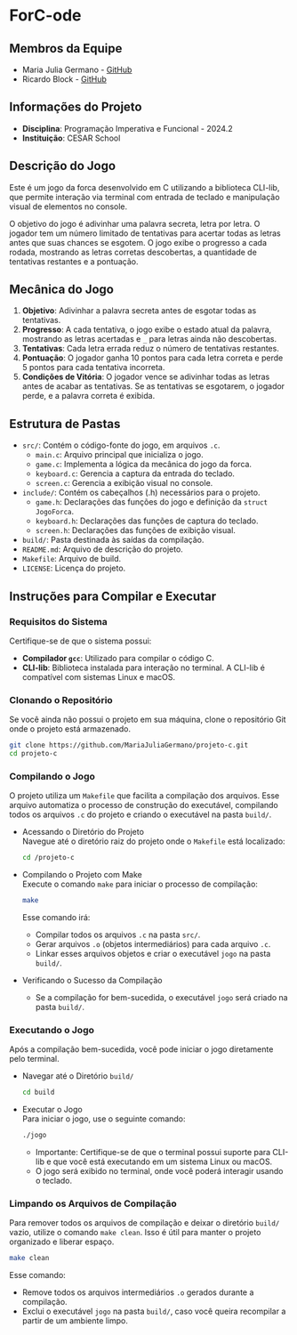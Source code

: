 # ForC-ode 

## Membros da Equipe
- Maria Julia Germano - [GitHub](https://github.com/MariaJuliaGermano)
- Ricardo Block - [GitHub](https://github.com/RicardoBV)

## Informações do Projeto
- **Disciplina**: Programação Imperativa e Funcional - 2024.2
- **Instituição**: CESAR School

## Descrição do Jogo
Este é um jogo da forca desenvolvido em C utilizando a biblioteca CLI-lib, que permite interação via terminal com entrada de teclado e manipulação visual de elementos no console.

O objetivo do jogo é adivinhar uma palavra secreta, letra por letra. O jogador tem um número limitado de tentativas para acertar todas as letras antes que suas chances se esgotem. O jogo exibe o progresso a cada rodada, mostrando as letras corretas descobertas, a quantidade de tentativas restantes e a pontuação.

## Mecânica do Jogo
1. **Objetivo**: Adivinhar a palavra secreta antes de esgotar todas as tentativas.
2. **Progresso**: A cada tentativa, o jogo exibe o estado atual da palavra, mostrando as letras acertadas e `_` para letras ainda não descobertas.
3. **Tentativas**: Cada letra errada reduz o número de tentativas restantes.
4. **Pontuação**: O jogador ganha 10 pontos para cada letra correta e perde 5 pontos para cada tentativa incorreta.
5. **Condições de Vitória**: O jogador vence se adivinhar todas as letras antes de acabar as tentativas. Se as tentativas se esgotarem, o jogador perde, e a palavra correta é exibida.


## Estrutura de Pastas
- `src/`: Contém o código-fonte do jogo, em arquivos `.c`.
  - `main.c`: Arquivo principal que inicializa o jogo.
  - `game.c`: Implementa a lógica da mecânica do jogo da forca.
  - `keyboard.c`: Gerencia a captura da entrada do teclado.
  - `screen.c`: Gerencia a exibição visual no console.
- `include/`: Contém os cabeçalhos (.h) necessários para o projeto.
  - `game.h`: Declarações das funções do jogo e definição da `struct JogoForca`.
  - `keyboard.h`: Declarações das funções de captura do teclado.
  - `screen.h`: Declarações das funções de exibição visual.
- `build/`: Pasta destinada às saídas da compilação.
- `README.md`: Arquivo de descrição do projeto.
- `Makefile`: Arquivo de build.
- `LICENSE`: Licença do projeto.


## Instruções para Compilar e Executar

### Requisitos do Sistema

Certifique-se de que o sistema possui:
- **Compilador `gcc`**: Utilizado para compilar o código C.
- **CLI-lib**: Biblioteca instalada para interação no terminal. A CLI-lib é compatível com sistemas Linux e macOS.

### Clonando o Repositório
Se você ainda não possui o projeto em sua máquina, clone o repositório Git onde o projeto está armazenado.

```bash
git clone https://github.com/MariaJuliaGermano/projeto-c.git
cd projeto-c
```

### Compilando o Jogo

O projeto utiliza um `Makefile` que facilita a compilação dos arquivos. Esse arquivo automatiza o processo de construção do executável, compilando todos os arquivos `.c` do projeto e criando o executável na pasta `build/`.

- Acessando o Diretório do Projeto  
  Navegue até o diretório raiz do projeto onde o `Makefile` está localizado:
  ```bash
  cd /projeto-c
  ```

- Compilando o Projeto com Make  
  Execute o comando `make` para iniciar o processo de compilação:
  ```bash
  make
  ```
  Esse comando irá:
  - Compilar todos os arquivos `.c` na pasta `src/`.
  - Gerar arquivos `.o` (objetos intermediários) para cada arquivo `.c`.
  - Linkar esses arquivos objetos e criar o executável `jogo` na pasta `build/`.

- Verificando o Sucesso da Compilação  
  - Se a compilação for bem-sucedida, o executável `jogo` será criado na pasta `build/`.

### Executando o Jogo

Após a compilação bem-sucedida, você pode iniciar o jogo diretamente pelo terminal.

- Navegar até o Diretório `build/`
  ```bash
  cd build
  ```

- Executar o Jogo  
  Para iniciar o jogo, use o seguinte comando:
  ```bash
  ./jogo
  ```
  - Importante: Certifique-se de que o terminal possui suporte para CLI-lib e que você está executando em um sistema Linux ou macOS.
  - O jogo será exibido no terminal, onde você poderá interagir usando o teclado.

### Limpando os Arquivos de Compilação

Para remover todos os arquivos de compilação e deixar o diretório `build/` vazio, utilize o comando `make clean`. Isso é útil para manter o projeto organizado e liberar espaço.

```bash
make clean
```

Esse comando:
- Remove todos os arquivos intermediários `.o` gerados durante a compilação.
- Exclui o executável `jogo` na pasta `build/`, caso você queira recompilar a partir de um ambiente limpo.